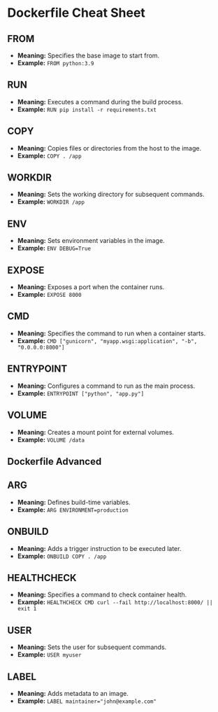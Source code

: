 # Dockerfile Cheat Sheet

## FROM

- **Meaning:** Specifies the base image to start from.
- **Example:** `FROM python:3.9`

## RUN

- **Meaning:** Executes a command during the build process.
- **Example:** `RUN pip install -r requirements.txt`

## COPY

- **Meaning:** Copies files or directories from the host to the image.
- **Example:** `COPY . /app`

## WORKDIR

- **Meaning:** Sets the working directory for subsequent commands.
- **Example:** `WORKDIR /app`

## ENV

- **Meaning:** Sets environment variables in the image.
- **Example:** `ENV DEBUG=True`

## EXPOSE

- **Meaning:** Exposes a port when the container runs.
- **Example:** `EXPOSE 8000`

## CMD

- **Meaning:** Specifies the command to run when a container starts.
- **Example:** `CMD ["gunicorn", "myapp.wsgi:application", "-b", "0.0.0.0:8000"]`

## ENTRYPOINT

- **Meaning:** Configures a command to run as the main process.
- **Example:** `ENTRYPOINT ["python", "app.py"]`

## VOLUME

- **Meaning:** Creates a mount point for external volumes.
- **Example:** `VOLUME /data`

## Dockerfile Advanced

## ARG

- **Meaning:** Defines build-time variables.
- **Example:** `ARG ENVIRONMENT=production`

## ONBUILD

- **Meaning:** Adds a trigger instruction to be executed later.
- **Example:** `ONBUILD COPY . /app`

## HEALTHCHECK

- **Meaning:** Specifies a command to check container health.
- **Example:** `HEALTHCHECK CMD curl --fail http://localhost:8000/ || exit 1`

## USER

- **Meaning:** Sets the user for subsequent commands.
- **Example:** `USER myuser`

## LABEL

- **Meaning:** Adds metadata to an image.
- **Example:** `LABEL maintainer="john@example.com"`
